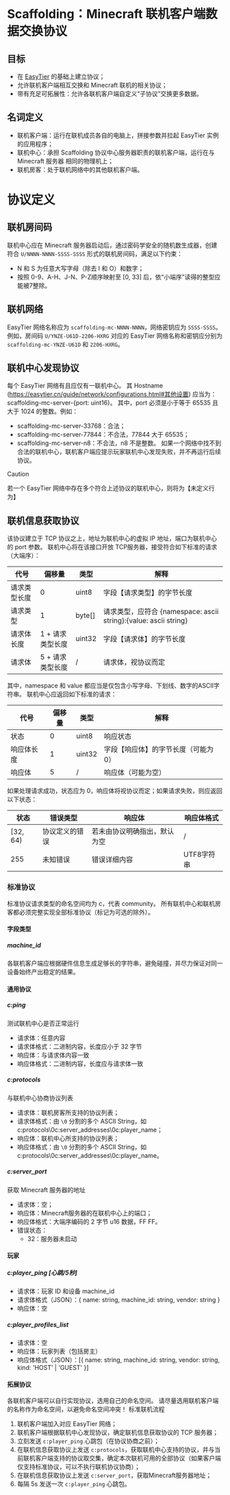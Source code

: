 <!---

MIT License

Copyright (c) 2025 Burning_TNT (pangyl08@163.com)

Permission is hereby granted, free of charge, to any person obtaining a copy
of this software and associated documentation files (the "Software"), to deal
in the Software without restriction, including without limitation the rights
to use, copy, modify, merge, publish, distribute, sublicense, and/or sell
copies of the Software, and to permit persons to whom the Software is
furnished to do so, subject to the following conditions:

The above copyright notice and this permission notice shall be included in all
copies or substantial portions of the Software.

THE SOFTWARE IS PROVIDED "AS IS", WITHOUT WARRANTY OF ANY KIND, EXPRESS OR
IMPLIED, INCLUDING BUT NOT LIMITED TO THE WARRANTIES OF MERCHANTABILITY,
FITNESS FOR A PARTICULAR PURPOSE AND NONINFRINGEMENT. IN NO EVENT SHALL THE
AUTHORS OR COPYRIGHT HOLDERS BE LIABLE FOR ANY CLAIM, DAMAGES OR OTHER
LIABILITY, WHETHER IN AN ACTION OF CONTRACT, TORT OR OTHERWISE, ARISING FROM,
OUT OF OR IN CONNECTION WITH THE SOFTWARE OR THE USE OR OTHER DEALINGS IN THE
SOFTWARE.

-->

# Scaffolding：Minecraft 联机客户端数据交换协议

## 目标

- 在 [EasyTier](https://easytier.cn/) 的基础上建立协议；
- 允许联机客户端相互交换和 Minecraft 联机的相关协议；
- 带有充足可拓展性：允许各联机客户端自定义“子协议”交换更多数据。

## 名词定义

- 联机客户端：运行在联机成员各自的电脑上，拼接参数并拉起 EasyTier 实例的应用程序；
- 联机中心：承担 Scaffolding 协议中心服务器职责的联机客户端，运行在与 Minecraft 服务器 相同的物理机上；
- 联机房客：处于联机网络中的其他联机客户端。

# 协议定义

## 联机房间码

联机中心应在 Minecraft 服务器启动后，通过密码学安全的随机数生成器，创建符合 `U/NNNN-NNNN-SSSS-SSSS` 形式的联机房间码，满足以下约束：

- N 和 S 为任意大写字母（除去 I 和 O）和数字；
- 按照 0-9、A-H、J-N、P-Z顺序映射至 [0, 33] 后，依“小端序”读得的整型应能被7整除。

## 联机网络

EasyTier 网络名称应为 `scaffolding-mc-NNNN-NNNN`，网络密钥应为 `SSSS-SSSS`。
例如，房间码 `U/YNZE-U61D-2206-HXRG` 对应的 EasyTier 网络名称和密钥应分别为 `scaffolding-mc-YNZE-U61D` 和 `2206-HXRG`。

## 联机中心发现协议

每个 EasyTier 网络有且应仅有一联机中心。
其 Hostname (https://easytier.cn/guide/network/configurations.html#其他设置) 应当为：
scaffolding-mc-server-{port: uint16}。
其中，port 必须是小于等于 65535 且大于 1024 的整数。例如：

- scaffolding-mc-server-33768：合法；
- scaffolding-mc-server-77844：不合法，77844 大于 65535；
- scaffolding-mc-server-n8：不合法，n8 不是整数。
  如果一个网络中找不到合法的联机中心，联机客户端应提示玩家联机中心发现失败，并不再运行后续协议。

> [!CAUTION]
> 若一个 EasyTier 网络中存在多个符合上述协议的联机中心，则将为【未定义行为】

## 联机信息获取协议

该协议建立于 TCP 协议之上，地址为联机中心的虚拟 IP 地址，端口为联机中心的 port 参数。
联机中心将在该接口开放 TCP服务器，接受符合如下标准的请求（大端序）：

| 代号     | 偏移量        | 类型     | 解释                                                       |
|--------|------------|--------|----------------------------------------------------------|
| 请求类型长度 | 0          | uint8  | 字段【请求类型】的字节长度                                            |
| 请求类型   | 1          | byte[] | 请求类型，应符合 {namespace: ascii string}:{value: ascii string} |
| 请求体长度  | 1 + 请求类型长度 | uint32 | 字段【请求体】的字节长度                                             |
| 请求体    | 5 + 请求类型长度 | /      | 请求体，视协议而定                                                |

其中，namespace 和 value 都应当是仅包含小写字母、下划线、数字的ASCII字符串。
联机中心应返回如下标准的请求：

| 代号    | 偏移量 | 类型     | 解释                  |
|-------|-----|--------|---------------------|
| 状态    | 0   | uint8  | 响应状态                |
| 响应体长度 | 1   | uint32 | 字段【响应体】的字节长度（可能为 0） |
| 响应体   | 5   | /      | 响应体（可能为空）           |

如果处理请求成功，状态应为 0，响应体将视协议而定；如果请求失败，则应返回以下状态：

| 状态       | 错误类型    | 响应体            | 响应体格式   |
|----------|---------|----------------|---------|
| [32, 64) | 协议定义的错误 | 若未由协议明确指出，默认为空 | /       |
| 255      | 未知错误    | 错误详细内容         | UTF8字符串 |

### 标准协议

标准协议请求类型的命名空间均为 c，代表 community。
所有联机中心和联机房客都必须完整实现全部标准协议（标记为可选的除外）。

#### 字段类型

##### machine_id

各联机客户端应根据硬件信息生成足够长的字符串，避免碰撞，并尽力保证对同一设备始终产出稳定的结果。

#### 通用协议

##### c:ping

测试联机中心是否正常运行

- 请求体：任意内容
- 请求体格式：二进制内容，长度应小于 32 字节
- 响应体：与请求体内容一致
- 响应体格式：二进制内容，长度应与请求体一致

##### c:protocols

与联机中心协商协议列表

- 请求体：联机房客所支持的协议列表；
- 请求体格式：由 `\0` 分割的多个 ASCII String，如 c:protocols\0c:server_addresses\0c:player_name；
- 响应体：联机中心所支持的协议列表；
- 响应体格式：由 `\0` 分割的多个 ASCII String，如 c:protocols\0c:server_addresses\0c:player_name。

##### c:server_port

获取 Minecraft 服务器的地址

- 请求体：空；
- 响应体：Minecraft服务器的在联机中心上的端口；
- 响应体格式：大端序编码的 2 字节 u16 数据，FF FF。
- 错误状态：
    * 32：服务器未启动

#### 玩家

##### c:player_ping [心跳/5秒]

- 请求体：玩家 ID 和设备 machine_id
- 请求体格式（JSON）：{ name: string, machine_id: string, vendor: string }
- 响应体：空

##### c:player_profiles_list

- 请求体：空
- 响应体：玩家列表（包括房主）
- 响应体格式（JSON）：[{ name: string, machine_id: string, vendor: string, kind: 'HOST' | 'GUEST' }]

#### 拓展协议

各联机客户端可以自行实现协议，选用自己的命名空间。
请尽量选用联机客户端的名称作为命名空间，以避免命名空间冲突！
标准联机流程

1. 联机客户端加入对应 EasyTier 网络；
2. 联机客户端根据联机中心发现协议，确定联机信息获取协议的 TCP 服务器；
3. 立刻发送 `c:player_ping` 心跳包（在协议协商之前）；
4. 在联机信息获取协议上发送 `c:protocols`，获取联机中心支持的协议，并与当前联机客户端支持的协议取交集，确定本次联机可用的全部协议（如果客户端仅支持标准协议，可以不执行联机协议协商）；
5. 在联机信息获取协议上发送 `c:server_port`，获取Minecraft服务器地址；
6. 每隔 5s 发送一次 `c:player_ping` 心跳包。

